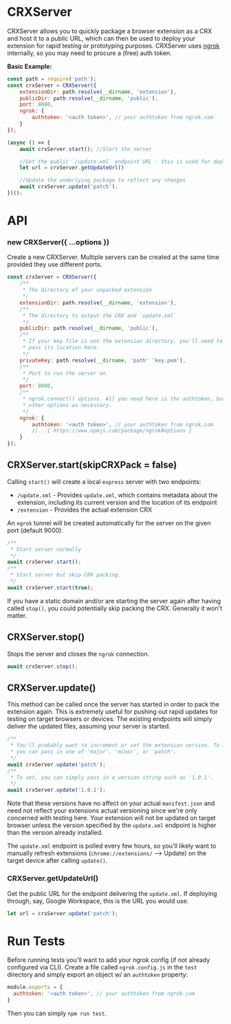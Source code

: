 # CRXServer

CRXServer allows you to quickly package a browser extension as a CRX and host it to a public URL, which can then be used to deploy your extension for rapid testing or prototyping purposes. CRXServer uses [ngrok](https://www.npmjs.com/package/ngrok) internally, so you may need to procure a (free) auth token.

**Basic Example:**

```js
const path = require('path');
const crxServer = CRXServer({
    extensionDir: path.resolve(__dirname, 'extension'),
    publicDir: path.resolve(__dirname, 'public'),
    port: 8080,
    ngrok: {
        authtoken: '<auth token>', // your authtoken from ngrok.com
    }
});

(async () => {
    await crxServer.start(); //Start the server

    //Get the public `/update.xml` endpoint URL - this is used for deployment
    let url = crxServer.getUpdateUrl() 

    //Update the underlying package to reflect any changes
    await crxServer.update('patch');
})();

```

# API

### new CRXServer({ ...options })

Create a new CRXServer. Multiple servers can be created at the same time provided they use different ports.

```js
const crxServer = CRXServer({
    /**
     * The directory of your unpacked extension 
     */
    extensionDir: path.resolve(__dirname, 'extension'),
    /**
     * The directory to output the CRX and `update.xml`
     */
    publicDir: path.resolve(__dirname, 'public'),
    /**
     * If your key file is not the extension directory, you'll need to 
     * pass its location here.
     */
    privateKey: path.resolve(__dirname, 'path' 'key.pem'),
    /**
     * Port to run the server on.
     */
    port: 8080,
    /**
     * ngrok.connect() options. All you need here is the authtoken, but you can provide
     * other options as necessary. 
     */
    ngrok: {
        authtoken: '<auth token>', // your authtoken from ngrok.com
        //...{ https://www.npmjs.com/package/ngrok#options } 
    }
});
```

## CRXServer.start(skipCRXPack = false)

Calling `start()` will create a local `express` server with two endpoints:

 - `/update.xml` - Provides `update.xml`, which contains metadata about the extension, including its current version and the location of its endpoint
 - `/extension` - Provides the actual extension CRX

An `ngrok` tunnel will be created automatically for the server on the given port (default 9000).

```js
/**
 * Start server normally
 */
await crxServer.start();
/**
 * Start server but skip CRX packing.
 */
await crxServer.start(true); 
```

If you have a static domain and/or are starting the server again after having called `stop()`, you could potentially skip packing the CRX. Generally it won't matter.

## CRXServer.stop()

Stops the server and closes the `ngrok` connection.

```js
await crxServer.stop();
```

## CRXServer.update()

This method can be called once the server has started in order to pack the extension again. This is extremely useful for pushing out rapid updates for testing on target browsers or devices. The existing endpoints will simply deliver the updated files, assuming your server is started.

```js
/**
 * You'll probably want to increment or set the extension version. To increment
 * you can pass in one of 'major', 'minor', or 'patch'.
 */
await crxServer.update('patch'); 
/**
 * To set, you can simply pass in a version string such as '1.0.1'.
 */
await crxServer.update('1.0.1'); 
```

Note that these versions have no affect on your actual `manifest.json` and need not reflect your extensions actual versioning since we're only concerned with testing here. Your extension will not be updated on target browser unless the version specified by the `update.xml` endpoint is higher than the version already installed. 

The `update.xml` endpoint is polled every few hours, so you'll likely want to manually refresh extensions (`chrome://extensions/` --> Update) on the target device after calling `update()`.


### CRXServer.getUpdateUrl()

Get the public URL for the endpoint delivering the `update.xml`. If deploying through, say, Google Workspace, this is the URL you would use.

```js
let url = crxServer.update('patch'); 
```

# Run Tests

Before running tests you'll want to add your ngrok config (if not already configured via CLI). Create a file called `ngrok.config.js` in the `test` directory and simply export an object w/ an `authtoken` property:

```js
module.exports = {
  authtoken: '<auth token>', // your authtoken from ngrok.com
}
```

Then you can simply `npm run test`.